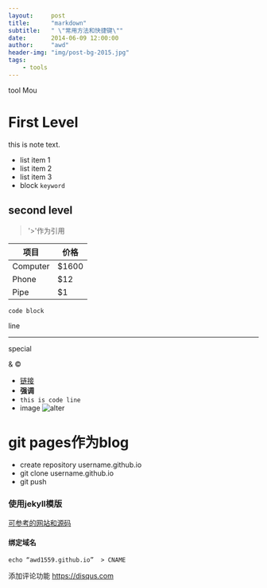 ```yaml
---
layout:     post
title:      "markdown"
subtitle:   " \"常用方法和快捷键\""
date:       2014-06-09 12:00:00
author:     "awd"
header-img: "img/post-bg-2015.jpg"
tags:
    - tools
---
```


tool Mou

# First Level

this is note text.

- list item 1
- list item 2
- list item 3
- block `keyword`


## second level


> '>'作为引用

项目     | 价格
-------- | ---
Computer | $1600
Phone    | $12
Pipe     | $1


```
code block
```

line 

****

special

&amp;
&copy;


- [链接](http://example.com)
- **强调**
- `this is code line`
- image ![alter](/path/to/image.jpg)




# git pages作为blog
- create repository username.github.io
- git clone username.github.io
- git push


### 使用jekyll模版
[可参考的网站和源码](https://github.com/jekyll/jekyll/wiki/sites)


#### 绑定域名

```
echo “awd1559.github.io”  > CNAME
```

添加评论功能
https://disqus.com



